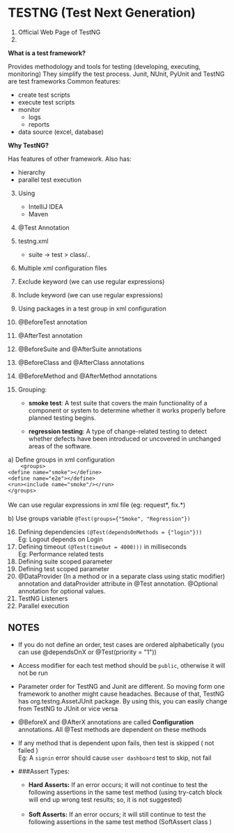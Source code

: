# TESTNG (Test Next Generation)
1. Official Web Page of TestNG
2. 
**What is a test framework?** <br>

Provides methodology and tools for testing (developing, executing, monitoring)
They simplify the test process. Junit, NUnit, PyUnit and TestNG are test frameworks
Common features:
- create test scripts
- execute test scripts
- monitor
   - logs
   - reports
- data source (excel, database)

**Why TestNG?**
    
Has features of other framework. Also has:
- hierarchy
- parallel test execution
   
3. Using
    - IntelliJ IDEA
    - Maven

4. @Test Annotation

5. testng.xml
    - suite -> test > class/..
6. Multiple xml configuration files
7. Exclude keyword (we can use regular expressions)
8. Include keyword (we can use regular expressions)
9. Using packages in a test group in xml configuration
10. @BeforeTest annotation
11. @AfterTest annotation
12. @BeforeSuite and @AfterSuite annotations
13. @BeforeClass and @AfterClass annotations
14. @BeforeMethod and @AfterMethod annotations
15. Grouping:
    - **smoke test**: A test suite that covers the main functionality of
      a component or system to determine whether it works properly
      before planned testing begins.

    - **regression testing**: A type of change-related testing to detect
      whether defects have been introduced or uncovered in unchanged areas
      of the software. 
      
a) Define groups in xml configuration <br>
`    <groups>`<br>
`<define name="smoke"></define>`<br>
`<define name="e2e"></define>`<br>
`<run><include name="smoke"/></run>`<br>
`</groups>`<br><br>
We can use regular expressions in xml file (eg: request*, fix.*)
<br>

b) Use groups variable `@Test(groups={"Smoke", "Regression"})`


16. Defining dependencies `(@Test(dependsOnMethods = {"login"}))`<br>
    Eg: Logout depends on Login
17. Defining timeout `(@Test(timeOut = 4000)))` in milliseconds <br>
    Eg: Performance related tests
18. Defining suite scoped parameter
19. Defining test scoped parameter
20. @DataProvider (In a method or in a separate class using static 
    modifier) annotation and dataProvider attribute in @Test annotation.
    @Optional annotation for optional values.
21. TestNG Listeners
22. Parallel execution


## NOTES
- If you do not define an order, test cases are ordered alphabetically
  (you can use @dependsOnX or @Test(priority = "1"))
- Access modifier for each test method should be `public`, 
  otherwise it will not be run
- Parameter order for TestNG and Junit are different. 
  So moving form one framework to another might cause headaches.
  Because of that, TestNG has org.testng.AssetJUnit package.
  By using this, you can easily change from TestNG to JUnit or vice versa
- @BeforeX and @AfterX annotations are called **Configuration** annotations.
  All @Test methods are dependent on these methods
- If any method that is dependent upon fails, then 
  test is skipped ( not failed ) <br>
  Eg: A `signin` error should cause `user dashboard` test to skip, not fail 
  
- ###Assert Types:
    - **Hard Asserts:** If an error occurs; it will not continue to test the
    following assertions in the same test method (using try-catch block 
    will end up wrong test results; so, it is not suggested)
      <br><br>
    - **Soft Asserts:** If an error occurs; it will still continue to test the
    following assertions in the same test method (SoftAssert class )
